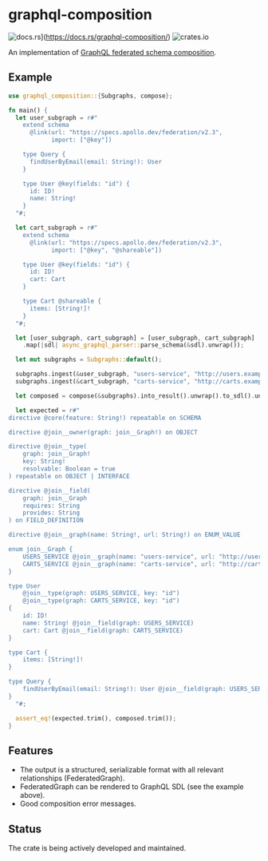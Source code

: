 # graphql-composition

![docs.rs](https://img.shields.io/docsrs/graphql-composition)](https://docs.rs/graphql-composition/)
![crates.io](https://img.shields.io/crates/v/graphql-composition)

An implementation of [GraphQL federated schema composition](https://www.apollographql.com/docs/federation/federated-types/composition/).

## Example

```rust
use graphql_composition::{Subgraphs, compose};

fn main() {
  let user_subgraph = r#"
    extend schema
      @link(url: "https://specs.apollo.dev/federation/v2.3",
            import: ["@key"])

    type Query {
      findUserByEmail(email: String!): User
    }

    type User @key(fields: "id") {
      id: ID!
      name: String!
    }
  "#;

  let cart_subgraph = r#"
    extend schema
      @link(url: "https://specs.apollo.dev/federation/v2.3",
            import: ["@key", "@shareable"])

    type User @key(fields: "id") {
      id: ID!
      cart: Cart
    }

    type Cart @shareable {
      items: [String!]!
    }
  "#;

  let [user_subgraph, cart_subgraph] = [user_subgraph, cart_subgraph]
    .map(|sdl| async_graphql_parser::parse_schema(&sdl).unwrap());

  let mut subgraphs = Subgraphs::default();

  subgraphs.ingest(&user_subgraph, "users-service", "http://users.example.com");
  subgraphs.ingest(&cart_subgraph, "carts-service", "http://carts.example.com");

  let composed = compose(&subgraphs).into_result().unwrap().to_sdl().unwrap();

  let expected = r#"
directive @core(feature: String!) repeatable on SCHEMA

directive @join__owner(graph: join__Graph!) on OBJECT

directive @join__type(
    graph: join__Graph!
    key: String!
    resolvable: Boolean = true
) repeatable on OBJECT | INTERFACE

directive @join__field(
    graph: join__Graph
    requires: String
    provides: String
) on FIELD_DEFINITION

directive @join__graph(name: String!, url: String!) on ENUM_VALUE

enum join__Graph {
    USERS_SERVICE @join__graph(name: "users-service", url: "http://users.example.com")
    CARTS_SERVICE @join__graph(name: "carts-service", url: "http://carts.example.com")
}

type User
    @join__type(graph: USERS_SERVICE, key: "id")
    @join__type(graph: CARTS_SERVICE, key: "id")
{
    id: ID!
    name: String! @join__field(graph: USERS_SERVICE)
    cart: Cart @join__field(graph: CARTS_SERVICE)
}

type Cart {
    items: [String!]!
}

type Query {
    findUserByEmail(email: String!): User @join__field(graph: USERS_SERVICE)
}
  "#;

  assert_eq!(expected.trim(), composed.trim());
}

```

## Features

- The output is a structured, serializable format with all relevant relationships (FederatedGraph).
- FederatedGraph can be rendered to GraphQL SDL (see the example above).
- Good composition error messages.

## Status

The crate is being actively developed and maintained.

